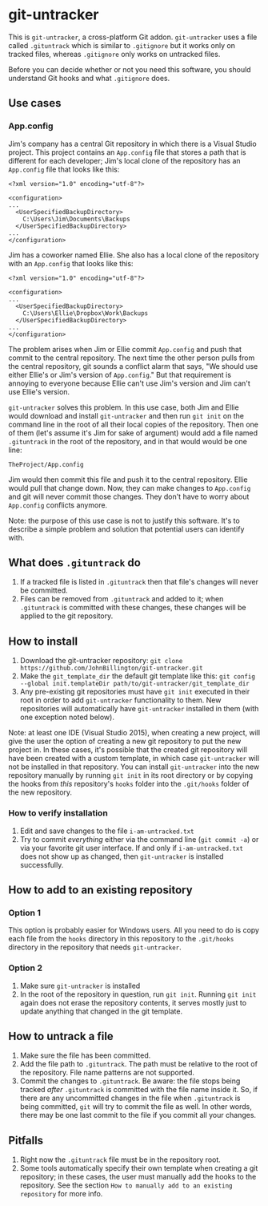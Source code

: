 # git-untracker

This is `git-untracker`, a cross-platform Git addon. `git-untracker` uses a file called `.gituntrack` which is similar to `.gitignore` but it works only on tracked files, whereas `.gitignore` only works on untracked files.

Before you can decide whether or not you need this software, you should understand Git hooks and what `.gitignore` does.

## Use cases

### App.config

Jim's company has a central Git repository in which there is a Visual Studio project. This project contains an `App.config` file that stores a path that is different for each developer; Jim's local clone of the repository has an `App.config` file that looks like this:

    <?xml version="1.0" encoding="utf-8"?>
    
    <configuration>
    ...
      <UserSpecifiedBackupDirectory>
        C:\Users\Jim\Documents\Backups
      </UserSpecifiedBackupDirectory>
    ...
    </configuration>

Jim has a coworker named Ellie. She also has a local clone of the repository with an `App.config` that looks like this:

    <?xml version="1.0" encoding="utf-8"?>
    
    <configuration>
    ...
      <UserSpecifiedBackupDirectory>
        C:\Users\Ellie\Dropbox\Work\Backups
      </UserSpecifiedBackupDirectory>
    ...
    </configuration>

The problem arises when Jim or Ellie commit `App.config` and push that commit to the central repository. The next time the other person pulls from the central repository, git sounds a conflict alarm that says, "We should use either Ellie's or Jim's version of `App.config`." But that requirement is annoying to everyone because Ellie can't use Jim's version and Jim can't use Ellie's version.

`git-untracker` solves this problem. In this use case, both Jim and Ellie would download and install `git-untracker` and then run `git init` on the command line in the root of all their local copies of the repository. Then one of them (let's assume it's Jim for sake of argument) would add a file named `.gituntrack` in the root of the repository, and in that would would be one line:

    TheProject/App.config

Jim would then commit this file and push it to the central repository. Ellie would pull that change down. Now, they can make changes to `App.config` and git will never commit those changes. They don't have to worry about `App.config` conflicts anymore.

Note: the purpose of this use case is not to justify this software. It's to describe a simple problem and solution that potential users can identify with.

## What does `.gituntrack` do

1. If a tracked file is listed in `.gituntrack` then that file's changes will never be committed.
2. Files can be removed from `.gituntrack` and added to it; when `.gituntrack` is committed with these changes, these changes will be applied to the git repository.

## How to install

1. Download the git-untracker repository: `git clone https://github.com/JohnBillington/git-untracker.git`
2. Make the `git_template_dir` the default git template like this: `git config --global init.templateDir path/to/git-untracker/git_template_dir`
3. Any pre-existing git repositories must have `git init` executed in their root in order to add `git-untracker` functionality to them. New repositories will automatically have `git-untracker` installed in them (with one exception noted below).

Note: at least one IDE (Visual Studio 2015), when creating a new project, will give the user the option of creating a new git repository to put the new project in. In these cases, it's possible that the created git repository will have been created with a custom template, in which case `git-untracker` will not be installed in that repository. You can install `git-untracker` into the new repository manually by running `git init` in its root directory or by copying the hooks from *this* repository's `hooks` folder into the `.git/hooks` folder of the new repository.

### How to verify installation

1. Edit and save changes to the file `i-am-untracked.txt`
2. Try to commit *everything* either via the command line (`git commit -a`) or via your favorite git user interface. If and only if `i-am-untracked.txt` does not show up as changed, then `git-untracker` is installed successfully.

## How to add to an existing repository

### Option 1

This option is probably easier for Windows users. All you need to do is copy each file from the `hooks` directory in this repository to the `.git/hooks` directory in the repository that needs `git-untracker`.

### Option 2

1. Make sure `git-untracker` is installed
2. In the root of the repository in question, run `git init`. Running `git init` again does not erase the repository contents, it serves mostly just to update anything that changed in the git template.

## How to untrack a file

1. Make sure the file has been committed.
2. Add the file path to `.gituntrack`. The path must be relative to the root of the repository. File name patterns are not supported.
3. Commit the changes to `.gituntrack`. Be aware: the file stops being tracked *after* `.gituntrack` is committed with the file name inside it. So, if there are any uncommitted changes in the file when `.gituntrack` is being committed, `git` will try to commit the file as well. In other words, there may be one last commit to the file if you commit all your changes.

## Pitfalls

1. Right now the `.gituntrack` file must be in the repository root.
2. Some tools automatically specify their own template when creating a git repository; in these cases, the user must manually add the hooks to the repository. See the section `How to manually add to an existing repository` for more info.